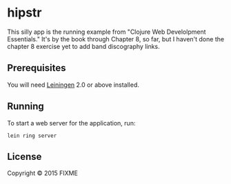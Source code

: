 # hipstr

This silly app is the running example from "Clojure Web Develolpment
Essentials."  It's by the book through Chapter 8, so far, but I 
haven't done the chapter 8 exercise yet to add band discography links.

## Prerequisites

You will need [Leiningen][1] 2.0 or above installed.

[1]: https://github.com/technomancy/leiningen

## Running

To start a web server for the application, run:

    lein ring server

## License

Copyright © 2015 FIXME
